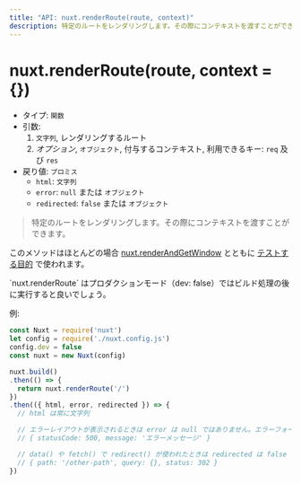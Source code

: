 ```yaml
---
title: "API: nuxt.renderRoute(route, context)"
description: 特定のルートをレンダリングします。その際にコンテキストを渡すことができます。
---
```


<!-- title: "API: nuxt.renderRoute(route, context)" -->
<!-- description: Render a specific route with a given context. -->

# nuxt.renderRoute(route, context = {})

<!-- - Type: `Function` -->
<!-- - Arguments: -->
<!--   1. `String`, route to render -->
<!--   2. *Optional*, `Object`, context given, available keys: `req` & `res` -->
<!-- - Returns: `Promise` -->
<!--   - `html`: `String` -->
<!--   - `error`: `null` or `Object` -->
<!--   - `redirected`: `false` or `Object` -->

- タイプ: `関数`
- 引数:
  1. `文字列`, レンダリングするルート
  2. *オプション*, `オブジェクト`, 付与するコンテキスト, 利用できるキー: `req` 及び `res`
- 戻り値: `プロミス`
  - `html`: `文字列`
  - `error`: `null` または `オブジェクト`
  - `redirected`: `false` または `オブジェクト`

<!-- \> Render a specific route with a given context. -->

> 特定のルートをレンダリングします。その際にコンテキストを渡すことができます。

<!-- This method should be used mostly for [test purposes](guide/development-tools#end-to-end-testing) as well with [nuxt.renderAndGetWindow](/api/nuxt-render-and-get-window). -->

このメソッドはほとんどの場合 [nuxt.renderAndGetWindow](/api/nuxt-render-and-get-window) とともに [テストする目的](guide/development-tools#エンドツーエンドテスト) で使われます。

<!-- <p class="Alert Alert--info">`nuxt.renderRoute` should be executed after the build process in production mode (dev: false).</p> -->

<p class="Alert Alert--info">`nuxt.renderRoute` はプロダクションモード（dev: false）ではビルド処理の後に実行すると良いでしょう。</p>

<!-- Example: -->

例:

<!-- ```js -->
<!-- const Nuxt = require('nuxt') -->
<!-- let config = require('./nuxt.config.js') -->
<!-- config.dev = false -->
<!-- const nuxt = new Nuxt(config) -->

<!-- nuxt.build() -->
<!-- .then(() => { -->
<!--   return nuxt.renderRoute('/') -->
<!-- }) -->
<!-- .then(({ html, error, redirected }) => { -->
<!--   // html will be always a string -->

<!--   // error not null when the error layout is displayed, the error format is: -->
<!--   // { statusCode: 500, message: 'My error message' } -->

<!--   // redirect is not false when redirect() has been used in data() or fetch() -->
<!--   // { path: '/other-path', query: {}, status: 302 } -->
<!-- }) -->
<!-- ``` -->

```js
const Nuxt = require('nuxt')
let config = require('./nuxt.config.js')
config.dev = false
const nuxt = new Nuxt(config)

nuxt.build()
.then(() => {
  return nuxt.renderRoute('/')
})
.then(({ html, error, redirected }) => {
  // html は常に文字列

  // エラーレイアウトが表示されるときは error は null ではありません。エラーフォーマットは下記:
  // { statusCode: 500, message: 'エラーメッセージ' }

  // data() や fetch() で redirect() が使われたときは redirected は false ではありません
  // { path: '/other-path', query: {}, status: 302 }
})
```
